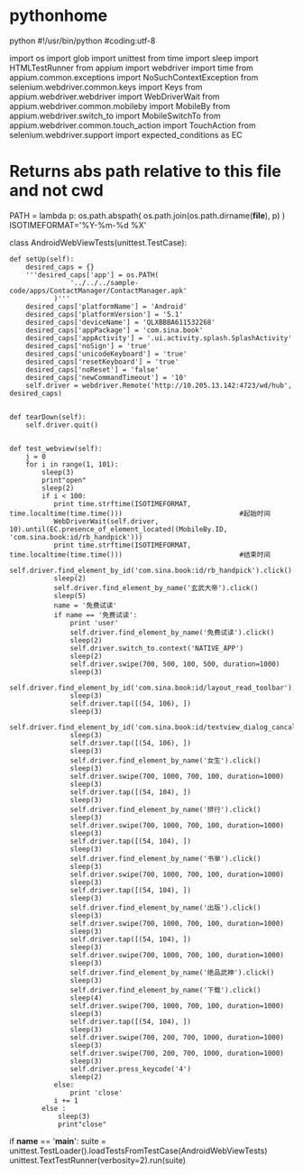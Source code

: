 # pythonhome
python
#!/usr/bin/python
#coding:utf-8

import os
import glob
import unittest
from time import sleep
import HTMLTestRunner
from appium import webdriver
import time
from appium.common.exceptions import NoSuchContextException
from selenium.webdriver.common.keys import Keys
from appium.webdriver.webdriver import WebDriverWait
from appium.webdriver.common.mobileby import MobileBy
from appium.webdriver.switch_to import MobileSwitchTo
from appium.webdriver.common.touch_action import TouchAction
from selenium.webdriver.support import expected_conditions as EC



# Returns abs path relative to this file and not cwd
PATH = lambda p: os.path.abspath(
    os.path.join(os.path.dirname(__file__), p)
)
ISOTIMEFORMAT='%Y-%m-%d %X'



class AndroidWebViewTests(unittest.TestCase):

    def setUp(self):
        desired_caps = {}
        '''desired_caps['app'] = os.PATH(
                   '../../../sample-code/apps/ContactManager/ContactManager.apk'
               )'''
        desired_caps['platformName'] = 'Android'
        desired_caps['platformVersion'] = '5.1'
        desired_caps['deviceName'] = 'QLXBBBA611532268'
        desired_caps['appPackage'] = 'com.sina.book'
        desired_caps['appActivity'] = '.ui.activity.splash.SplashActivity'
        desired_caps['noSign'] = 'true'
        desired_caps['unicodeKeyboard'] = 'true'
        desired_caps['resetKeyboard'] = 'true'
        desired_caps['noReset'] = 'false'
        desired_caps['newCommandTimeout'] = '10'
        self.driver = webdriver.Remote('http://10.205.13.142:4723/wd/hub', desired_caps)
        

    def tearDown(self):
        self.driver.quit()


    def test_webview(self):
        j = 0
        for i in range(1, 101):
            sleep(3)
            print"open"
            sleep(2)
            if i < 100:
               print time.strftime(ISOTIMEFORMAT, time.localtime(time.time()))                             #起始时间
               WebDriverWait(self.driver, 10).until(EC.presence_of_element_located((MobileBy.ID, 'com.sina.book:id/rb_handpick')))
               print time.strftime(ISOTIMEFORMAT, time.localtime(time.time()))                             #结束时间
               self.driver.find_element_by_id('com.sina.book:id/rb_handpick').click()
               sleep(2)
               self.driver.find_element_by_name('玄武大帝').click()
               sleep(5)
               name = '免费试读'
               if name == '免费试读':
                   print 'user'
                   self.driver.find_element_by_name('免费试读').click()
                   sleep(2)
                   self.driver.switch_to.context('NATIVE_APP')
                   sleep(2)
                   self.driver.swipe(700, 500, 100, 500, duration=1000)
                   sleep(3)
                   self.driver.find_element_by_id('com.sina.book:id/layout_read_toolbar').click()
                   sleep(3)
                   self.driver.tap([(54, 106), ])
                   sleep(3)
                   self.driver.find_element_by_id('com.sina.book:id/textview_dialog_cancal').click()
                   sleep(3)
                   self.driver.tap([(54, 106), ])
                   sleep(3)
                   self.driver.find_element_by_name('女生').click()
                   sleep(3)
                   self.driver.swipe(700, 1000, 700, 100, duration=1000)
                   sleep(3)
                   self.driver.tap([(54, 104), ])
                   sleep(3)
                   self.driver.find_element_by_name('排行').click()
                   sleep(3)
                   self.driver.swipe(700, 1000, 700, 100, duration=1000)
                   sleep(3)
                   self.driver.tap([(54, 104), ])
                   sleep(3)
                   self.driver.find_element_by_name('书单').click()
                   sleep(3)
                   self.driver.swipe(700, 1000, 700, 100, duration=1000)
                   sleep(3)
                   self.driver.tap([(54, 104), ])
                   sleep(3)
                   self.driver.find_element_by_name('出版').click()
                   sleep(3)
                   self.driver.swipe(700, 1000, 700, 100, duration=1000)
                   sleep(3)
                   self.driver.tap([(54, 104), ])
                   sleep(3)
                   self.driver.swipe(700, 1000, 700, 100, duration=1000)
                   sleep(3)
                   self.driver.find_element_by_name('绝品武神').click()
                   sleep(3)
                   self.driver.find_element_by_name('下载').click()
                   sleep(4)
                   self.driver.swipe(700, 1000, 700, 100, duration=1000)
                   sleep(3)
                   self.driver.tap([(54, 104), ])
                   sleep(3)
                   self.driver.swipe(700, 200, 700, 1000, duration=1000)
                   sleep(3)
                   self.driver.swipe(700, 200, 700, 1000, duration=1000)
                   sleep(3)
                   self.driver.press_keycode('4')
                   sleep(2)
               else:
                   print 'close'
               i += 1
            else :
                sleep(3)
                print"close"



if __name__ == '__main__':
    suite = unittest.TestLoader().loadTestsFromTestCase(AndroidWebViewTests)
    unittest.TextTestRunner(verbosity=2).run(suite)
